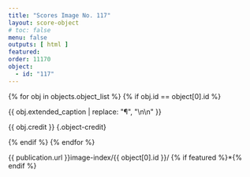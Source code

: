 ```yaml
---
title: "Scores Image No. 117"
layout: score-object
# toc: false
menu: false
outputs: [ html ]
featured: 
order: 11170
object:
  - id: "117"
---
```


{% for obj in objects.object_list %}
{% if obj.id == object[0].id %}

{{ obj.extended_caption | replace: "¶", "\n\n" }}

{{ obj.credit }} {.object-credit}

{% endif %}
{% endfor %}

<div class="object-credit object-url is-print-only">

{{ publication.url }}image-index/{{ object[0].id }}/ {% if featured %}*{% endif %}

</div>
